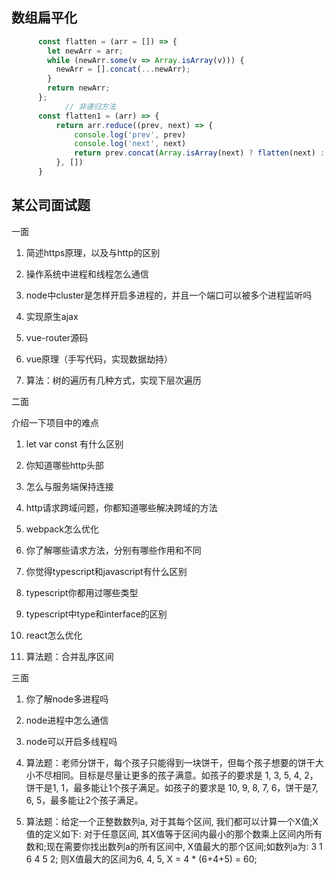 ## 数组扁平化

```javascript
      const flatten = (arr = []) => {
        let newArr = arr;
        while (newArr.some(v => Array.isArray(v))) {
          newArr = [].concat(...newArr);
        }
        return newArr;
      };
			// 非递归方法
      const flatten1 = (arr) => {
          return arr.reduce((prev, next) => {
              console.log('prev', prev)
              console.log('next', next)
              return prev.concat(Array.isArray(next) ? flatten(next) : 								next)
          }, [])
      }
```

## 某公司面试题

一面

1. 简述https原理，以及与http的区别

2. 操作系统中进程和线程怎么通信

3. node中cluster是怎样开启多进程的，并且一个端口可以被多个进程监听吗

4. 实现原生ajax

5. vue-router源码

6. vue原理（手写代码，实现数据劫持）

7. 算法：树的遍历有几种方式，实现下层次遍历

二面

介绍一下项目中的难点

1. let var const 有什么区别

2. 你知道哪些http头部

3. 怎么与服务端保持连接

4. http请求跨域问题，你都知道哪些解决跨域的方法

5. webpack怎么优化

6. 你了解哪些请求方法，分别有哪些作用和不同

7. 你觉得typescript和javascript有什么区别

8. typescript你都用过哪些类型

9. typescript中type和interface的区别

10. react怎么优化

10. 算法题：合并乱序区间

三面

1. 你了解node多进程吗

2. node进程中怎么通信

3. node可以开启多线程吗

4. 算法题：老师分饼干，每个孩子只能得到一块饼干，但每个孩子想要的饼干大小不尽相同。目标是尽量让更多的孩子满意。如孩子的要求是 1, 3, 5, 4, 2，饼干是1, 1，最多能让1个孩子满足。如孩子的要求是 10, 9, 8, 7, 6，饼干是7, 6, 5，最多能让2个孩子满足。

5. 算法题：给定一个正整数数列a, 对于其每个区间, 我们都可以计算一个X值;X值的定义如下: 对于任意区间, 其X值等于区间内最小的那个数乘上区间内所有数和;现在需要你找出数列a的所有区间中, X值最大的那个区间;如数列a为: 3 1 6 4 5 2; 则X值最大的区间为6, 4, 5, X = 4 * (6+4+5) = 60;